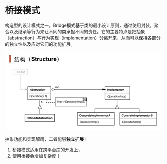 # 桥接模式

构造型的设计模式之一。Bridge模式基于类的最小设计原则，通过使用封装，聚合以及继承等行为来让不同的类承担不同的责任。它的主要特点是把抽象（abstraction）与行为实现（implementation）分离开来，从而可以保持各部分的独立性以及应对它们的功能扩展。

![image-20201228150422515](../assets/image-20201228150422515.png)

抽象功能和实现解耦，二者能够**独立扩展**！

1. 桥接模式适用在跨平台库的开发上，
2. 使用桥接会增加复杂度！